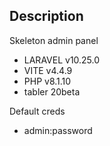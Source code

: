 
## Description

Skeleton admin panel
- LARAVEL v10.25.0
- VITE v4.4.9
- PHP v8.1.10
- tabler 20beta

Default creds
- admin:password